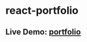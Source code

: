 # react-portfolio

## Live Demo: [portfolio](https://react-portfolio-klt5nhc95-tearsoprah.vercel.app/)
